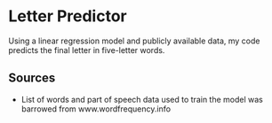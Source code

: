 # Letter Predictor
Using a linear regression model and publicly available data, my code predicts the final letter in five-letter words.
## Sources
<ul>
  <li>List of words and part of speech data used to train the model was barrowed from www.wordfrequency.info</li>
</ul>
